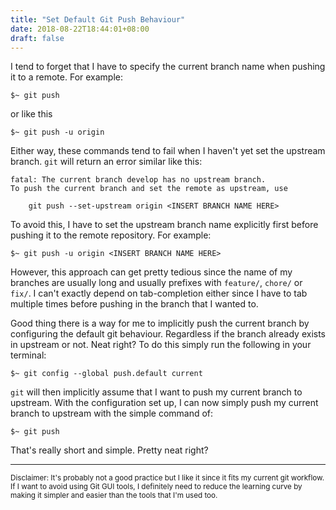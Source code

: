 ```yaml
---
title: "Set Default Git Push Behaviour"
date: 2018-08-22T18:44:01+08:00
draft: false
---
```


I tend to forget that I have to specify the current branch name when pushing it to a remote.
For example:

```
$~ git push
```

or like this

```
$~ git push -u origin
```

Either way, these commands tend to fail when I haven't yet set the upstream branch. 
`git` will return an error similar like this:

```
fatal: The current branch develop has no upstream branch.
To push the current branch and set the remote as upstream, use

    git push --set-upstream origin <INSERT BRANCH NAME HERE>
```

To avoid this, I have to set the upstream branch name explicitly first before pushing it
to the remote repository. For example:

```
$~ git push -u origin <INSERT BRANCH NAME HERE>
```

However, this approach can get pretty tedious since the name of my branches are usually long and usually prefixes with
`feature/`, `chore/` or `fix/`. I can't exactly depend on tab-completion either since I have to tab multiple times before pushing in the branch that I wanted to.

Good thing there is a way for me to implicitly push the current branch by configuring the default git behaviour.
Regardless if the branch already exists in upstream or not. Neat right? To do this simply run the following in your terminal:

```
$~ git config --global push.default current
```

`git` will then implicitly assume that I want to push my current branch to upstream. With the configuration set up, I can now simply push my current branch to upstream with the simple command of:

```
$~ git push
```

That's really short and simple. Pretty neat right?

---

<small>
Disclaimer: It's probably not a good practice but I like it since it fits my current git workflow. If I want to avoid using Git GUI tools, I definitely need to reduce the learning curve by making it simpler and easier than the tools that I'm used too.
</small>